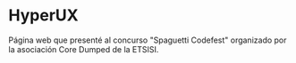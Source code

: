 # HyperUX
Página web que presenté al concurso "Spaguetti Codefest" organizado por la asociación Core Dumped de la ETSISI. 
